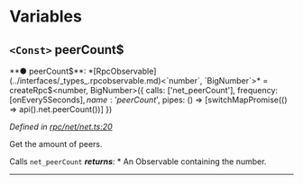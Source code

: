 

# Variables

<a id="peercount_"></a>

## `<Const>` peerCount$

**● peerCount$**: *[RpcObservable](../interfaces/_types_.rpcobservable.md)<`number`, `BigNumber`>* =  createRpc$<number, BigNumber>({
  calls: ['net_peerCount'],
  frequency: [onEvery5Seconds$],
  name: 'peerCount$',
  pipes: () => [switchMapPromise(() => api().net.peerCount())]
})

*Defined in [rpc/net/net.ts:20](https://github.com/paritytech/js-libs/blob/c75381e/packages/light.js/src/rpc/net/net.ts#L20)*

Get the amount of peers.

Calls `net_peerCount`
*__returns__*: *   An Observable containing the number.

___

